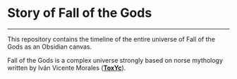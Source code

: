 # Story of Fall of the Gods
***
This repository contains the timeline of the entire universe of Fall of the Gods as an Obsidian canvas.

Fall of the Gods is a complex universe strongly based on norse mythology written by Iván Vicente Morales ([**ToxYc**](https://toxyc.dev)).